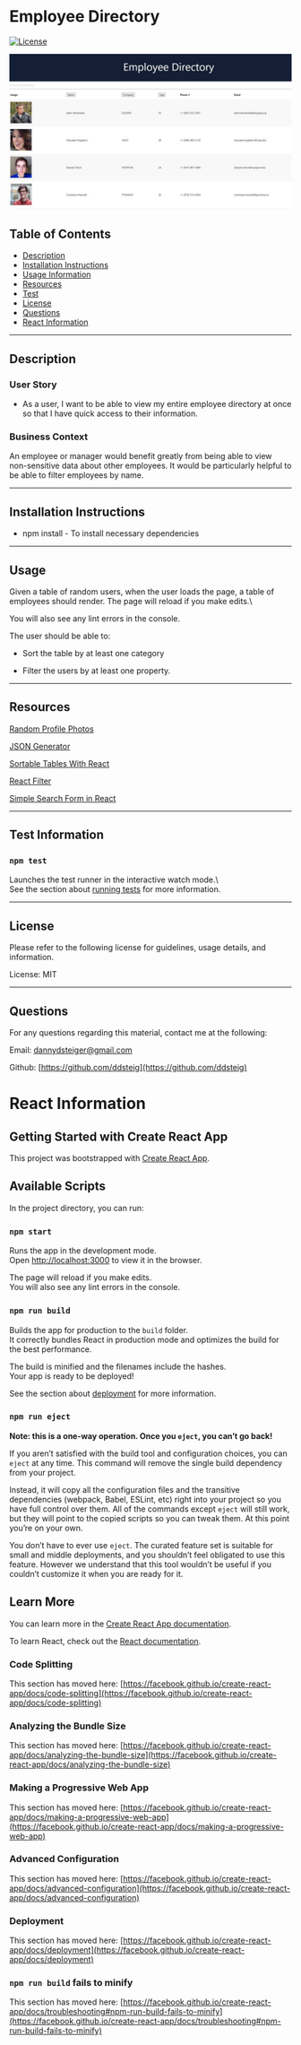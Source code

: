 # Employee Directory	

[![License](https://img.shields.io/badge/License-MIT-blue.svg)](https://opensource.org/licenses/MIT)	

![Employee Directory](https://github.com/ddsteig/employee-directory/blob/main/employeedir/imgs/directory.jpg "Directory")	

## Table of Contents	
- [Description](#description)	
- [Installation Instructions](#install)	
- [Usage Information](#usage)	
- [Resources](#resources)	
- [Test](#test)	
- [License](#license)	
- [Questions](#questions)	
- [React Information](#react)	

<hr>	

## Description <a name="description"></a>	

### User Story

* As a user, I want to be able to view my entire employee directory at once so that I have quick access to their information.

### Business Context

An employee or manager would benefit greatly from being able to view non-sensitive data about other employees. It would be particularly helpful to be able to filter employees by name.

<hr>

## Installation Instructions <a name="install"></a>	

* npm install - To install necessary dependencies	

<hr>	

## Usage <a name="usage"></a>

Given a table of random users, when the user loads the page, a table of employees should render. 	The page will reload if you make edits.\

You will also see any lint errors in the console.

The user should be able to:

* Sort the table by at least one category

* Filter the users by at least one property.

<hr>	

## Resources <a name="resources"></a>	

[Random Profile Photos](https://randomuser.me/photos)

[JSON Generator ](https://next.json-generator.com/NylpCyQuK)

[Sortable Tables With React ](https://www.smashingmagazine.com/2020/03/sortable-tables-react/)

[React Filter ](https://upmostly.com/tutorials/react-filter-filtering-arrays-in-react-with-examples)

[Simple Search Form in React](https://dev.to/asimdahall/simple-search-form-in-react-using-hooks-42pg)

<hr>	

## Test Information <a name="test"></a>	

### `npm test`

Launches the test runner in the interactive watch mode.\	
See the section about [running tests](https://facebook.github.io/create-react-app/docs/running-tests) for more information.	

<hr>	

## License <a name="license"></a>	

Please refer to the following license for guidelines, usage details, and information.	

License: MIT	

<hr>	

## Questions <a name="questions"></a>	

For any questions regarding this material, contact me at the following:	

Email: dannydsteiger@gmail.com	

Github: [https://github.com/ddsteig](https://github.com/ddsteig)

# React Information  <a name="react"></a>

## Getting Started with Create React App

This project was bootstrapped with [Create React App](https://github.com/facebook/create-react-app).

## Available Scripts

In the project directory, you can run:

### `npm start`

Runs the app in the development mode.\
Open [http://localhost:3000](http://localhost:3000) to view it in the browser.

The page will reload if you make edits.\
You will also see any lint errors in the console.

### `npm run build`

Builds the app for production to the `build` folder.\
It correctly bundles React in production mode and optimizes the build for the best performance.

The build is minified and the filenames include the hashes.\
Your app is ready to be deployed!

See the section about [deployment](https://facebook.github.io/create-react-app/docs/deployment) for more information.

### `npm run eject`

**Note: this is a one-way operation. Once you `eject`, you can’t go back!**

If you aren’t satisfied with the build tool and configuration choices, you can `eject` at any time. This command will remove the single build dependency from your project.

Instead, it will copy all the configuration files and the transitive dependencies (webpack, Babel, ESLint, etc) right into your project so you have full control over them. All of the commands except `eject` will still work, but they will point to the copied scripts so you can tweak them. At this point you’re on your own.

You don’t have to ever use `eject`. The curated feature set is suitable for small and middle deployments, and you shouldn’t feel obligated to use this feature. However we understand that this tool wouldn’t be useful if you couldn’t customize it when you are ready for it.

## Learn More

You can learn more in the [Create React App documentation](https://facebook.github.io/create-react-app/docs/getting-started).

To learn React, check out the [React documentation](https://reactjs.org/).

### Code Splitting

This section has moved here: [https://facebook.github.io/create-react-app/docs/code-splitting](https://facebook.github.io/create-react-app/docs/code-splitting)

### Analyzing the Bundle Size

This section has moved here: [https://facebook.github.io/create-react-app/docs/analyzing-the-bundle-size](https://facebook.github.io/create-react-app/docs/analyzing-the-bundle-size)

### Making a Progressive Web App

This section has moved here: [https://facebook.github.io/create-react-app/docs/making-a-progressive-web-app](https://facebook.github.io/create-react-app/docs/making-a-progressive-web-app)

### Advanced Configuration

This section has moved here: [https://facebook.github.io/create-react-app/docs/advanced-configuration](https://facebook.github.io/create-react-app/docs/advanced-configuration)

### Deployment

This section has moved here: [https://facebook.github.io/create-react-app/docs/deployment](https://facebook.github.io/create-react-app/docs/deployment)

### `npm run build` fails to minify

This section has moved here: [https://facebook.github.io/create-react-app/docs/troubleshooting#npm-run-build-fails-to-minify](https://facebook.github.io/create-react-app/docs/troubleshooting#npm-run-build-fails-to-minify)
